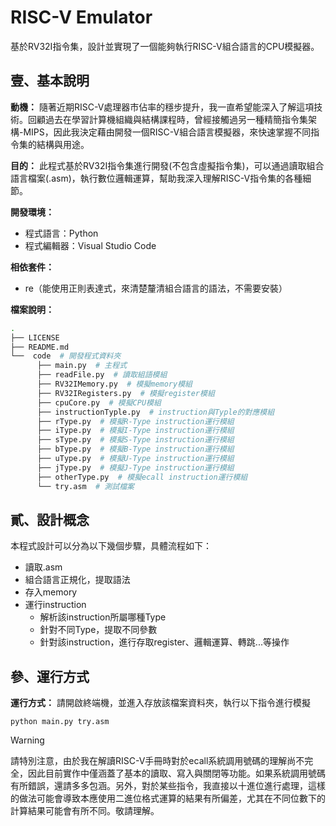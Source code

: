 # RISC-V Emulator

基於RV32I指令集，設計並實現了一個能夠執行RISC-V組合語言的CPU模擬器。

## 壹、基本說明
**動機：**
隨著近期RISC-V處理器市佔率的穩步提升，我一直希望能深入了解這項技術。回顧過去在學習計算機組織與結構課程時，曾經接觸過另一種精簡指令集架構-MIPS，因此我決定藉由開發一個RISC-V組合語言模擬器，來快速掌握不同指令集的結構與用途。

**目的：**
此程式基於RV32I指令集進行開發(不包含虛擬指令集)，可以通過讀取組合語言檔案(.asm)，執行數位邏輯運算，幫助我深入理解RISC-V指令集的各種細節。

**開發環境：**
* 程式語言：Python
* 程式編輯器：Visual Studio Code

**相依套件：**
* re（能使用正則表達式，來清楚釐清組合語言的語法，不需要安裝）

**檔案說明：**
```bash
.
├── LICENSE
├── README.md
└──  code  # 開發程式資料夾
      ├── main.py  # 主程式
      ├── readFile.py  # 讀取組語模組
      ├── RV32IMemory.py  # 模擬memory模組
      ├── RV32IRegisters.py  # 模擬register模組
      ├── cpuCore.py  # 模擬CPU模組
      ├── instructionTyple.py  # instruction與Typle的對應模組
      ├── rType.py  # 模擬R-Type instruction運行模組
      ├── iType.py  # 模擬I-Type instruction運行模組
      ├── sType.py  # 模擬S-Type instruction運行模組
      ├── bType.py  # 模擬B-Type instruction運行模組
      ├── uType.py  # 模擬U-Type instruction運行模組
      ├── jType.py  # 模擬J-Type instruction運行模組
      ├── otherType.py  # 模擬ecall instruction運行模組
      └── try.asm  # 測試檔案
```

## 貳、設計概念
本程式設計可以分為以下幾個步驟，具體流程如下：
* 讀取.asm
* 組合語言正規化，提取語法
* 存入memory
* 運行instruction
  * 解析該instruction所屬哪種Type
  * 針對不同Type，提取不同參數
  * 針對該instruction，進行存取register、邏輯運算、轉跳...等操作

## 參、運行方式
**運行方式：** 請開啟終端機，並進入存放該檔案資料夾，執行以下指令進行模擬
```shell
python main.py try.asm
```
> [!Warning]
> 請特別注意，由於我在解讀RISC-V手冊時對於ecall系統調用號碼的理解尚不完全，因此目前實作中僅涵蓋了基本的讀取、寫入與關閉等功能。如果系統調用號碼有所錯誤，還請多多包涵。另外，對於某些指令，我直接以十進位進行處理，這樣的做法可能會導致本應使用二進位格式運算的結果有所偏差，尤其在不同位數下的計算結果可能會有所不同。敬請理解。
